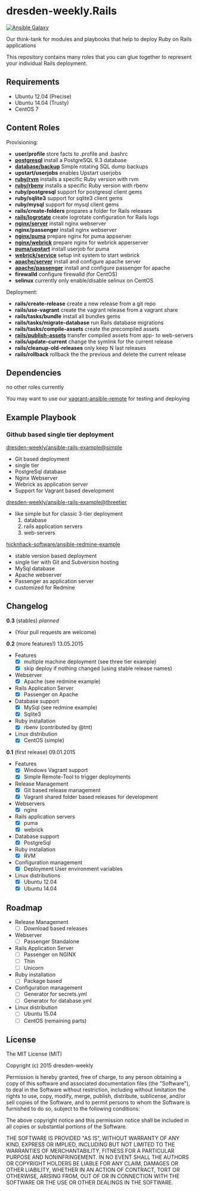 dresden-weekly.Rails
====================
[![Ansible Galaxy](https://img.shields.io/badge/Ansible%20Galaxy-dresden--weekly.Rails-blue.svg)](https://galaxy.ansible.com/list#/roles/2108)

Our think-tank for modules and playbooks that help to deploy Ruby on Rails applications

This repository contains many roles that you can glue together to represent your individual Rails deployment.

Requirements
------------

* Ubuntu 12.04 (Precise)
* Ubuntu 14.04 (Trusty)
* CentOS 7

Content Roles
-------------

Provisioning:

* **user/profile** store facts to .profile and .bashrc
* [**postgresql**](https://github.com/dresden-weekly/ansible-rails/tree/develop/postgresql) install a PostgreSQL 9.3 database
* [**database/backup**](https://github.com/dresden-weekly/ansible-rails/tree/develop/database/backup) Simple rotating SQL dump backups
* **upstart/userjobs** enables Upstart userjobs
* [**ruby/rvm**](https://github.com/dresden-weekly/ansible-rails/tree/develop/ruby/rvm) installs a specific Ruby version with rvm
* [**ruby/rbenv**](https://github.com/dresden-weekly/ansible-rails/tree/develop/ruby/rbenv) installs a specific Ruby version with rbenv
* **ruby/postgresql** support for postgresql client gems
* **ruby/sqlite3** support for sqlite3 client gems
* **ruby/mysql** support for mysql client gems
* **rails/create-folders** prepares a folder for Rails releases
* [**rails/logrotate**](https://github.com/dresden-weekly/ansible-rails/tree/develop/rails/logrotate) create logrotate configuration for Rails logs
* [**nginx/server**](https://github.com/dresden-weekly/ansible-rails/tree/develop/nginx/server) install nginx webserver
* **nginx/passenger** install nginx webserver
* [**nginx/puma**](https://github.com/dresden-weekly/ansible-rails/tree/develop/nginx/puma) prepare nginx for puma appserver
* [**nginx/webrick**](https://github.com/dresden-weekly/ansible-rails/tree/develop/nginx/webrick) prepare nginx for webrick apperserver
* [**puma/upstart**](https://github.com/dresden-weekly/ansible-rails/tree/develop/puma/upstart) install userjob for puma
* [**webrick/service**](https://github.com/dresden-weekly/ansible-rails/tree/develop/webrick/service) setup init system to start webrick
* [**apache/server**](https://github.com/dresden-weekly/ansible-rails/tree/develop/apache/server) install and configure apache server
* [**apache/passenger**](https://github.com/dresden-weekly/ansible-rails/tree/develop/apache/passenger) install and configure passenger for apache
* **firewalld** configure firewalld (for CentOS)
* **selinux** currently only enable/disable selinux on CentOS

Deployment:

* **rails/create-release** create a new release from a git repo
* **rails/use-vagrant** create the vagrant release from a vagrant share
* **rails/tasks/bundle** install all bundles gems
* **rails/tasks/migrate-database** run Rails database migrations
* **rails/tasks/compile-assets** create the precompiled assets
* [**rails/publish-assets**](https://github.com/dresden-weekly/ansible-rails/tree/develop/rails/publish-assets) transfer compiled assets from app- to web-servers
* **rails/update-current** change the symlink for the current release
* **rails/cleanup-old-releases** only keep N last releases
* **rails/rollback** rollback the the previous and delete the current release

Dependencies
------------

no other roles currently

You may want to use our [vagrant-ansible-remote](https://github.com/dresden-weekly/vagrant-ansible-remote) for testing and deploying

Example Playbook
----------------

### Github based single tier deployment

[dresden-weekly/ansible-rails-example@simple](https://github.com/dresden-weekly/ansible-rails-example/tree/simple)
* Git based deployment
* single tier
* PostgreSql database
* Nginx Webserver
* Webrick as application server
* Support for Vagrant based development

[dresden-weekly/ansible-rails-example@threetier](https://github.com/dresden-weekly/ansible-rails-example/tree/threetier)
* like simple but for classic 3-tier deployment
  1. database
  1. rails application servers
  1. web-servers

[hicknhack-software/ansible-redmine-example](https://github.com/hicknhack-software/ansible-redmine-example)
* stable version based deployment
* single tier with Git and Subversion hosting
* MySql database
* Apache webserver
* Passenger as application server
* customized for Redmine

Changelog
---------

**0.3** (stables) *planned*

* (Your pull requests are welcome)

**0.2** (more features!) 13.05.2015

* Features
  * [x] multiple machine deployment (see three tier example)
  * [x] skip deploy if nothing changed (using stable release names)
* Webserver
  * [x] Apache (see redmine example)
* Rails Application Server
  * [x] Passenger on Apache
* Database support
  * [x] MySql (see redmine example)
  * [x] Sqlite3
* Ruby installation
  * [x] rbenv (contributed by @tnt)
* Linux distribution
  * [x] CentOS (simple)

**0.1** (first release) 09.01.2015

* Features
  * [x] Windows Vagrant support
  * [x] Simple Remote-Tool to trigger deployments
* Release Management
  * [x] Git based release management
  * [x] Vagrant shared folder based releases for development
* Webservers
  * [x] nginx
* Rails application servers
  * [x] puma
  * [x] webrick
* Database support
  * [x] PostgreSql
* Ruby installation
  * [x] RVM
* Configuration management
  * [x] Deployment User environment variables
* Linux distributions
  * [x] Ubuntu 12.04
  * [x] Ubuntu 14.04

Roadmap
-------

* Release Management
  * [ ] Download based releases
* Webserver
  * [ ] Passenger Standalone
* Rails Application Server
  * [ ] Passenger on NGINX
  * [ ] Thin
  * [ ] Unicorn
* Ruby installation
  * [ ] Package based
* Configuration management
  * [ ] Generator for secrets.yml
  * [ ] Generator for database.yml
* Linux distribution
  * [ ] Ubuntu 15.04
  * [ ] CentOS (remaining parts)

License
-------

The MIT License (MIT)

Copyright (c) 2015 dresden-weekly

Permission is hereby granted, free of charge, to any person obtaining a copy
of this software and associated documentation files (the "Software"), to deal
in the Software without restriction, including without limitation the rights
to use, copy, modify, merge, publish, distribute, sublicense, and/or sell
copies of the Software, and to permit persons to whom the Software is
furnished to do so, subject to the following conditions:

The above copyright notice and this permission notice shall be included in all
copies or substantial portions of the Software.

THE SOFTWARE IS PROVIDED "AS IS", WITHOUT WARRANTY OF ANY KIND, EXPRESS OR
IMPLIED, INCLUDING BUT NOT LIMITED TO THE WARRANTIES OF MERCHANTABILITY,
FITNESS FOR A PARTICULAR PURPOSE AND NONINFRINGEMENT. IN NO EVENT SHALL THE
AUTHORS OR COPYRIGHT HOLDERS BE LIABLE FOR ANY CLAIM, DAMAGES OR OTHER
LIABILITY, WHETHER IN AN ACTION OF CONTRACT, TORT OR OTHERWISE, ARISING FROM,
OUT OF OR IN CONNECTION WITH THE SOFTWARE OR THE USE OR OTHER DEALINGS IN THE
SOFTWARE.
